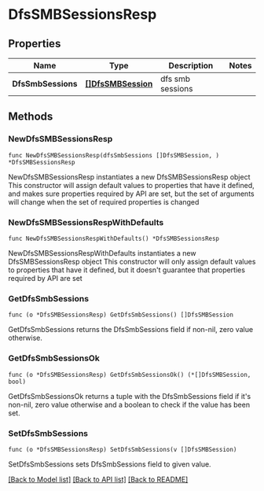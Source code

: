 # DfsSMBSessionsResp

## Properties

Name | Type | Description | Notes
------------ | ------------- | ------------- | -------------
**DfsSmbSessions** | [**[]DfsSMBSession**](DfsSMBSession.md) | dfs smb sessions | 

## Methods

### NewDfsSMBSessionsResp

`func NewDfsSMBSessionsResp(dfsSmbSessions []DfsSMBSession, ) *DfsSMBSessionsResp`

NewDfsSMBSessionsResp instantiates a new DfsSMBSessionsResp object
This constructor will assign default values to properties that have it defined,
and makes sure properties required by API are set, but the set of arguments
will change when the set of required properties is changed

### NewDfsSMBSessionsRespWithDefaults

`func NewDfsSMBSessionsRespWithDefaults() *DfsSMBSessionsResp`

NewDfsSMBSessionsRespWithDefaults instantiates a new DfsSMBSessionsResp object
This constructor will only assign default values to properties that have it defined,
but it doesn't guarantee that properties required by API are set

### GetDfsSmbSessions

`func (o *DfsSMBSessionsResp) GetDfsSmbSessions() []DfsSMBSession`

GetDfsSmbSessions returns the DfsSmbSessions field if non-nil, zero value otherwise.

### GetDfsSmbSessionsOk

`func (o *DfsSMBSessionsResp) GetDfsSmbSessionsOk() (*[]DfsSMBSession, bool)`

GetDfsSmbSessionsOk returns a tuple with the DfsSmbSessions field if it's non-nil, zero value otherwise
and a boolean to check if the value has been set.

### SetDfsSmbSessions

`func (o *DfsSMBSessionsResp) SetDfsSmbSessions(v []DfsSMBSession)`

SetDfsSmbSessions sets DfsSmbSessions field to given value.



[[Back to Model list]](../README.md#documentation-for-models) [[Back to API list]](../README.md#documentation-for-api-endpoints) [[Back to README]](../README.md)


